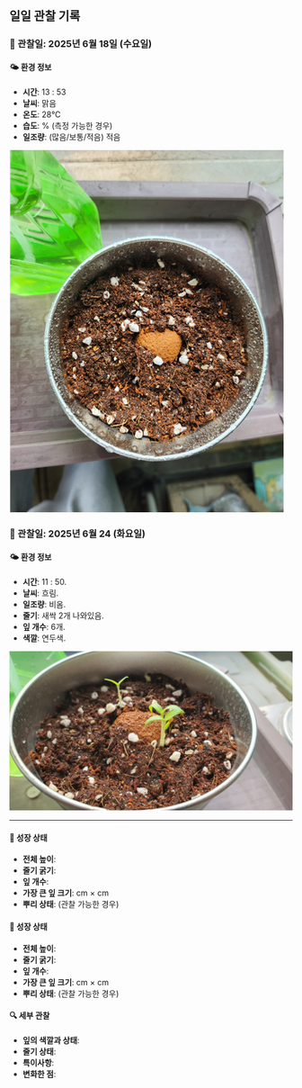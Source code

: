 

## 일일 관찰 기록

### 📅 관찰일: 2025년 6월 18일 (수요일)

#### 🌤️ 환경 정보
- **시간**: 13 : 53
- **날씨**: 맑음
- **온도**: 28℃ 
- **습도**: % (측정 가능한 경우)
- **일조량**: (많음/보통/적음) 적음

![방울토마토 파종](image-1.png)
### 📅 관찰일: 2025년 6월 24 (화요일)

#### 🌤️ 환경 정보
- **시간**: 11 : 50.
- **날씨**: 흐림. 
- **일조량**: 비옴.
- **줄기**: 새싹 2개 나와있음.
- **잎 개수**: 6개.
- **색깔**: 연두색.

<img src="20250624_100301_방울토마토_새싹1개추가.jpg" alt="방울토마토" width="550">



---
#### 🌱 성장 상태
- **전체 높이**: 
- **줄기 굵기**: 
- **잎 개수**: 
- **가장 큰 잎 크기**: cm × cm
- **뿌리 상태**: (관찰 가능한 경우)

#### 🌱 성장 상태
- **전체 높이**: 
- **줄기 굵기**: 
- **잎 개수**: 
- **가장 큰 잎 크기**: cm × cm
- **뿌리 상태**: (관찰 가능한 경우)

#### 🔍 세부 관찰
- **잎의 색깔과 상태**: 
- **줄기 상태**: 
- **특이사항**: 
- **변화한 점**: 